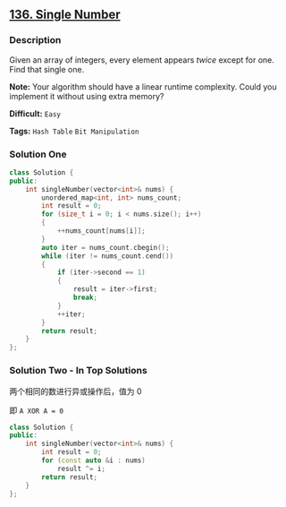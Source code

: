 ## [136. Single Number](https://leetcode.com/problems/single-number/#/description)

### Description

Given an array of integers, every element appears _twice_ except for one. Find that single one.

**Note:**
Your algorithm should have a linear runtime complexity. Could you implement it without using extra memory?

**Difficult:** `Easy`

**Tags:** `Hash Table` `Bit Manipulation`

### Solution One

```c++
class Solution {
public:
    int singleNumber(vector<int>& nums) {
        unordered_map<int, int> nums_count;
        int result = 0;
        for (size_t i = 0; i < nums.size(); i++)
        {
            ++nums_count[nums[i]];
        }
        auto iter = nums_count.cbegin();
        while (iter != nums_count.cend())
        {
            if (iter->second == 1)
            {
                result = iter->first;
                break;
            }
            ++iter;
        }
        return result;
    }
};
```

### Solution Two - In Top Solutions

两个相同的数进行异或操作后，值为 0

即 `A XOR A = 0`

```c++
class Solution {
public:
    int singleNumber(vector<int>& nums) {
        int result = 0;
        for (const auto &i : nums)
            result ^= i;
        return result;
    }
};
```
